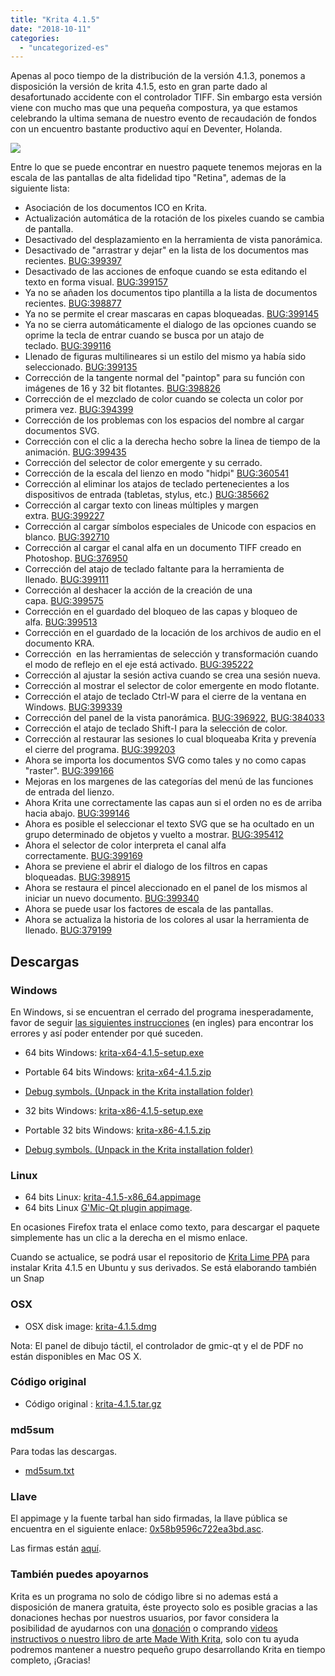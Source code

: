 ```yaml
---
title: "Krita 4.1.5"
date: "2018-10-11"
categories: 
  - "uncategorized-es"
---
```


Apenas al poco tiempo de la distribución de la versión 4.1.3, ponemos a disposición la versión de krita 4.1.5, esto en gran parte dado al desafortunado accidente con el controlador TIFF. Sin embargo esta versión viene con mucho mas que una pequeña compostura, ya que estamos celebrando la ultima semana de nuestro evento de recaudación de fondos con un encuentro bastante productivo aquí en Deventer, Holanda.

[![](/images/posts/2018/2018-fundraiser-hero2.png)](https://krita.org)

Entre lo que se puede encontrar en nuestro paquete tenemos mejoras en la escala de las pantallas de alta fidelidad tipo "Retina", ademas de la siguiente lista:

- Asociación de los documentos ICO en Krita.
- Actualización automática de la rotación de los pixeles cuando se cambia de pantalla.
- Desactivado del desplazamiento en la herramienta de vista panorámica.
- Desactivado de "arrastrar y dejar" en la lista de los documentos mas recientes. [BUG:399397](https://bugs.kde.org/show_bug.cgi?id=399397)
- Desactivado de las acciones de enfoque cuando se esta editando el texto en forma visual. [BUG:399157](https://bugs.kde.org/show_bug.cgi?id=399157)
- Ya no se añaden los documentos tipo plantilla a la lista de documentos recientes. [BUG:398877](https://bugs.kde.org/show_bug.cgi?id=398877)
- Ya no se permite el crear mascaras en capas bloqueadas. [BUG:399145](https://bugs.kde.org/show_bug.cgi?id=399145)
- Ya no se cierra automáticamente el dialogo de las opciones cuando se oprime la tecla de entrar cuando se busca por un atajo de teclado. [BUG:399116](https://bugs.kde.org/show_bug.cgi?id=399116)
- Llenado de figuras multilineares si un estilo del mismo ya había sido seleccionado. [BUG:399135](https://bugs.kde.org/show_bug.cgi?id=399135)
- Corrección de la tangente normal del "paintop" para su función con imágenes de 16 y 32 bit flotantes. [BUG:398826](https://bugs.kde.org/show_bug.cgi?id=398826)
- Corrección de el mezclado de color cuando se colecta un color por primera vez. [BUG:394399](http://394399)
- Corrección de los problemas con los espacios del nombre al cargar documentos SVG.
- Corrección con el clic a la derecha hecho sobre la linea de tiempo de la animación. [BUG:399435](https://bugs.kde.org/show_bug.cgi?id=399435)
- Corrección del selector de color emergente y su cerrado.
- Corrección de la escala del lienzo en modo "hidpi" [BUG:360541](https://bugs.kde.org/show_bug.cgi?id=360541)
- Corrección al eliminar los atajos de teclado pertenecientes a los dispositivos de entrada (tabletas, stylus, etc.) [BUG:385662](https://bugs.kde.org/show_bug.cgi?id=385662)
- Corrección al cargar texto con lineas múltiples y margen extra. [BUG:399227](https://bugs.kde.org/show_bug.cgi?id=399227)
- Corrección al cargar símbolos especiales de Unicode con espacios en blanco. [BUG:392710](https://bugs.kde.org/show_bug.cgi?id=392710)
- Corrección al cargar el canal alfa en un documento TIFF creado en Photoshop. [BUG:376950](https://bugs.kde.org/show_bug.cgi?id=376950)
- Corrección del atajo de teclado faltante para la herramienta de llenado. [BUG:399111](https://bugs.kde.org/show_bug.cgi?id=399111)
- Corrección al deshacer la acción de la creación de una capa. [BUG:399575](https://bugs.kde.org/show_bug.cgi?id=399575)
- Corrección en el guardado del bloqueo de las capas y bloqueo de alfa. [BUG:399513](https://bugs.kde.org/show_bug.cgi?id=399513)
- Corrección en el guardado de la locación de los archivos de audio en el documento KRA.
- Corrección  en las herramientas de selección y transformación cuando el modo de reflejo en el eje está activado. [BUG:395222](https://bugs.kde.org/show_bug.cgi?id=395222)
- Corrección al ajustar la sesión activa cuando se crea una sesión nueva.
- Corrección al mostrar el selector de color emergente en modo flotante.
- Corrección el atajo de teclado Ctrl-W para el cierre de la ventana en Windows. [BUG:399339](https://bugs.kde.org/show_bug.cgi?id=399339)
- Corrección del panel de la vista panorámica. [BUG:396922](https://bugs.kde.org/show_bug.cgi?id=396922), [BUG:384033](https://bugs.kde.org/show_bug.cgi?id=384033)
- Corrección el atajo de teclado Shift-I para la selección de color.
- Corrección al restaurar las sesiones lo cual bloqueaba Krita y prevenía el cierre del programa. [BUG:399203](https://bugs.kde.org/show_bug.cgi?id=399203)
- Ahora se importa los documentos SVG como tales y no como capas "raster". [BUG:399166](https://bugs.kde.org/show_bug.cgi?id=399166)
- Mejoras en los margenes de las categorías del menú de las funciones de entrada del lienzo.
- Ahora Krita une correctamente las capas aun si el orden no es de arriba hacia abajo. [BUG:399146](https://bugs.kde.org/show_bug.cgi?id=399146)
- Ahora es posible el seleccionar el texto SVG que se ha ocultado en un grupo determinado de objetos y vuelto a mostrar. [BUG:395412](https://bugs.kde.org/show_bug.cgi?id=395412)
- Ahora el selector de color interpreta el canal alfa correctamente. [BUG:399169](https://bugs.kde.org/show_bug.cgi?id=399169)
- Ahora se previene el abrir el dialogo de los filtros en capas bloqueadas. [BUG:398915](https://bugs.kde.org/show_bug.cgi?id=398915)
- Ahora se restaura el pincel aleccionado en el panel de los mismos al iniciar un nuevo documento. [BUG:399340](https://bugs.kde.org/show_bug.cgi?id=399340)
- Ahora se puede usar los factores de escala de las pantallas.
- Ahora se actualiza la historia de los colores al usar la herramienta de llenado. [BUG:379199](https://bugs.kde.org/show_bug.cgi?id=379199)

## Descargas

### Windows

En Windows, si se encuentran el cerrado del programa inesperadamente, favor de seguir [las siguientes instrucciones](https://docs.krita.org/Dr._Mingw_debugger) (en ingles) para encontrar los errores y así poder entender por qué suceden.

- 64 bits Windows: [krita-x64-4.1.5-setup.exe](https://download.kde.org/stable/krita/4.1.5/krita-x64-4.1.5-setup.exe)
- Portable 64 bits Windows: [krita-x64-4.1.5.zip](https://download.kde.org/stable/krita/4.1.5/krita-x64-4.1.5.zip)
- [Debug symbols. (Unpack in the Krita installation folder)](https://download.kde.org/stable/krita/4.1.5/krita-x64-4.1.5-dbg.zip)

- 32 bits Windows: [krita-x86-4.1.5-setup.exe](https://download.kde.org/stable/krita/4.1.5/krita-x86-4.1.5-setup.exe)
- Portable 32 bits Windows: [krita-x86-4.1.5.zip](https://download.kde.org/stable/krita/4.1.5/krita-x86-4.1.5.zip)
- [Debug symbols. (Unpack in the Krita installation folder)](https://download.kde.org/stable/krita/4.1.5/krita-x86-4.1.5-dbg.zip)

### Linux

- 64 bits Linux: [krita-4.1.5-x86_64.appimage](https://download.kde.org/stable/krita/4.1.5/krita-4.1.5-x86_64.appimage)
- 64 bits Linux [G'Mic-Qt plugin appimage](https://download.kde.org/stable/krita/4.1.5/gmic_krita_qt-x86_64.appimage).

En ocasiones Firefox trata el enlace como texto, para descargar el paquete simplemente has un clic a la derecha en el mismo enlace.

Cuando se actualice, se podrá usar el repositorio de [Krita Lime PPA](https://launchpad.net/~kritalime/+archive/ubuntu/ppa) para instalar Krita 4.1.5 en Ubuntu y sus derivados. Se está elaborando también un Snap

### OSX

- OSX disk image: [krita-4.1.5.dmg](https://download.kde.org/stable/krita/4.1.5/krita-4.1.5.1.dmg)

Nota: El panel de dibujo táctil, el controlador de gmic-qt y el de PDF no están disponibles en Mac OS X.

### Código original

- Código original : [krita-4.1.5.tar.gz](https://download.kde.org/stable/krita/4.1.5/krita-4.1.5.tar.gz)

### md5sum

Para todas las descargas.

- [md5sum.txt](https://download.kde.org/stable/krita/4.1.5/md5sum.txt)

### Llave

El appimage y la fuente tarbal han sido firmadas, la llave pública se encuentra en el siguiente enlace: [0x58b9596c722ea3bd.asc](https://share.kde.org/index.php/s/fJ99V5mZvuyD0z8).

Las firmas están [aquí](http://download.kde.org/unstable/krita/3.1.3-beta.1).

### También puedes apoyarnos

Krita es un programa no solo de código libre si no ademas está a disposición de manera gratuita, éste proyecto solo es posible gracias a las donaciones hechas por nuestros usuarios, por favor considera la posibilidad de ayudarnos con una [donación](https://krita.org/en/support-us/donations/) o comprando [videos instructivos o nuestro libro de arte Made With Krita](https://krita.org/es/item/krita-3-2-0/%22https://krita.org/en/support-us/shop), solo con tu ayuda podremos mantener a nuestro pequeño grupo desarrollando Krita en tiempo completo, ¡Gracias!
